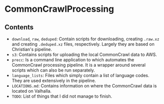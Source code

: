 # CommonCrawlProcessing

## Contents

- `download`, `raw`, `deduped`: Contain scripts for downloading, creating `.raw.xz` and creating `.deduped.xz` files, respectively. Largely they are based on Christian's pipeline.
- `s3`: Contains scripts for uploading the local CommonCrawl data to AWS.
- `precc`: Is a command line application to which automates the CommonCrawl processing pipeline. It is a wrapper around several scripts which can also be run separately.
- `language_lists`: Files which simply contain a list of language codes. They are used extensively in the pipeline.
- `LOCATIONS.md`: Contains information on where the CommonCrawl data is located on Valhalla.
- `TODO`: List of things that I did not manage to finish.
